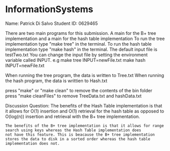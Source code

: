 # InformationSystems
Name: Patrick Di Salvo
Student ID: 0629465

There are two main programs for this submission. A main for the B+ tree implementation and a main for the hash table implementation
To run the tree implementation type "make tree" in the terminal.
To run the hash table implementation type "make hash" in the terminal.
The default input file is testTwo.txt
You can change the input file by setting the environment variable called INPUT. e.g make tree INPUT=newFile.txt 
                                                                                    make hash INPUT=newFile.txt

When running the tree program, the data is written to Tree.txt
When running the hash program, the data is writtien to Hash.txt

press "make" or "make clean" to remove the contents of the bin folder
press "make cleanFiles" to remove TreeData.txt and hashData.txt



Discussion Question:
    The benefits of the Hash Table implementation is that it allows for O(1) insertion and O(1) retrieval for the hash table as opposed to
    O(log(n)) insertion and retrieval with the B+ tree implementation.

    The benefits of the B+ tree implementation is that it allows for range search using keys whereas the Hash Table implementation does
    not have this feature. This is beacause the B+ tree implementation stores the data to disk in a sorted order whereas the hash table 
    implementation does not. 